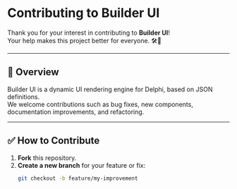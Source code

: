 # Contributing to Builder UI

Thank you for your interest in contributing to **Builder UI**!  
Your help makes this project better for everyone. 🛠️🚀

---

## 🧭 Overview

Builder UI is a dynamic UI rendering engine for Delphi, based on JSON definitions.  
We welcome contributions such as bug fixes, new components, documentation improvements, and refactoring.

---

## ✅ How to Contribute

1. **Fork** this repository.
2. **Create a new branch** for your feature or fix:
   ```bash
   git checkout -b feature/my-improvement

